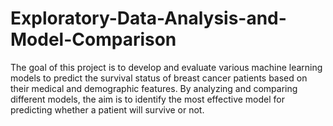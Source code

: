 # Exploratory-Data-Analysis-and-Model-Comparison
The goal of this project is to develop and evaluate various machine learning models to predict the survival status of breast cancer patients based on their medical and demographic features. By analyzing and comparing different models, the aim is to identify the most effective model for predicting whether a patient will survive or not.
